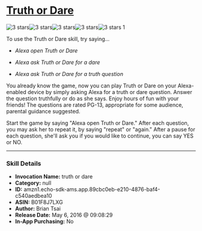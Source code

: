# [Truth or Dare](http://alexa.amazon.com/#skills/amzn1.echo-sdk-ams.app.89cbc0eb-e210-4876-baf4-c540aedbea10)
![3 stars](../../images/ic_star_black_18dp_1x.png)![3 stars](../../images/ic_star_black_18dp_1x.png)![3 stars](../../images/ic_star_black_18dp_1x.png)![3 stars](../../images/ic_star_border_black_18dp_1x.png)![3 stars](../../images/ic_star_border_black_18dp_1x.png) 1

To use the Truth or Dare skill, try saying...

* *Alexa open Truth or Dare*

* *Alexa ask Truth or Dare for a dare*

* *Alexa ask Truth or Dare for a truth question*

You already know the game, now you can play Truth or Dare on your Alexa-enabled device by simply asking Alexa for a truth or dare question.  Answer the question truthfully or do as she says.  Enjoy hours of fun with your friends! The questions are rated PG-13, appropriate for some audience, parental guidance suggested.

Start the game by saying "Alexa open Truth or Dare."
After each question, you may ask her to repeat it, by saying "repeat" or "again."
After a pause for each question, she'll ask you if you would like to continue, you can say YES or NO.

***

### Skill Details

* **Invocation Name:** truth or dare
* **Category:** null
* **ID:** amzn1.echo-sdk-ams.app.89cbc0eb-e210-4876-baf4-c540aedbea10
* **ASIN:** B01F8J7LXG
* **Author:** Brian Tsai
* **Release Date:** May 6, 2016 @ 09:08:29
* **In-App Purchasing:** No

